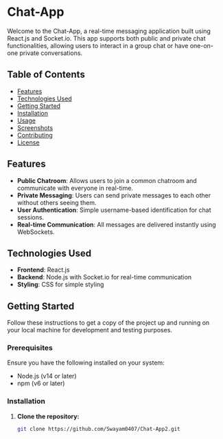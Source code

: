 # Chat-App

Welcome to the Chat-App, a real-time messaging application built using React.js and Socket.io. This app supports both public and private chat functionalities, allowing users to interact in a group chat or have one-on-one private conversations.

## Table of Contents

- [Features](#features)
- [Technologies Used](#technologies-used)
- [Getting Started](#getting-started)
- [Installation](#installation)
- [Usage](#usage)
- [Screenshots](#screenshots)
- [Contributing](#contributing)
- [License](#license)

## Features

- **Public Chatroom**: Allows users to join a common chatroom and communicate with everyone in real-time.
- **Private Messaging**: Users can send private messages to each other without others seeing them.
- **User Authentication**: Simple username-based identification for chat sessions.
- **Real-time Communication**: All messages are delivered instantly using WebSockets.

## Technologies Used

- **Frontend**: React.js
- **Backend**: Node.js with Socket.io for real-time communication
- **Styling**: CSS for simple styling

## Getting Started

Follow these instructions to get a copy of the project up and running on your local machine for development and testing purposes.

### Prerequisites

Ensure you have the following installed on your system:

- Node.js (v14 or later)
- npm (v6 or later)

### Installation

1. **Clone the repository:**

   ```bash
   git clone https://github.com/Swayam0407/Chat-App2.git

